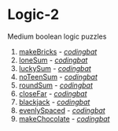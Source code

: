 # Logic-2

Medium boolean logic puzzles

1. [makeBricks](https://github.com/liampuk/code-practice/blob/master/codingbat/logic-2/makeBricks.md) - _[codingbat](http://codingbat.com/prob/p183562)_
2. [loneSum](https://github.com/liampuk/code-practice/blob/master/codingbat/logic-2/loneSum.md) - _[codingbat](http://codingbat.com/prob/p148972)_
3. [luckySum](https://github.com/liampuk/code-practice/blob/master/codingbat/logic-2/luckySum.md) - _[codingbat](http://codingbat.com/prob/p130788)_
4. [noTeenSum](https://github.com/liampuk/code-practice/blob/master/codingbat/logic-2/noTeenSum.md) - _[codingbat](http://codingbat.com/prob/p182879)_
5. [roundSum](https://github.com/liampuk/code-practice/blob/master/codingbat/logic-2/roundSum.md) - _[codingbat](http://codingbat.com/prob/p186753)_
6. [closeFar](https://github.com/liampuk/code-practice/blob/master/codingbat/logic-2/closeFar.md) - _[codingbat](http://codingbat.com/prob/p138990)_
7. [blackjack](https://github.com/liampuk/code-practice/blob/master/codingbat/logic-2/blackjack.md) - _[codingbat](http://codingbat.com/prob/p117019)_
8. [evenlySpaced](https://github.com/liampuk/code-practice/blob/master/codingbat/logic-2/evenlySpaced.md) - _[codingbat](http://codingbat.com/prob/p198700)_
9. [makeChocolate](https://github.com/liampuk/code-practice/blob/master/codingbat/logic-2/makeChocolate.md) - _[codingbat](http://codingbat.com/prob/p191363)_